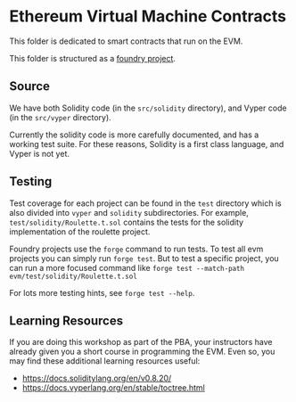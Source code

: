 # Ethereum Virtual Machine Contracts

This folder is dedicated to smart contracts that run on the EVM.

This folder is structured as a [foundry project](https://book.getfoundry.sh/).

## Source

We have both Solidity code (in the `src/solidity` directory), and Vyper code (in the `src/vyper` directory).

Currently the solidity code is more carefully documented, and has a working test suite.
For these reasons, Solidity is a first class language, and Vyper is not yet.

## Testing

Test coverage for each project can be found in the `test` directory which is also divided into `vyper` and `solidity` subdirectories.
For example, `test/solidity/Roulette.t.sol` contains the tests for the solidity implementation of the roulette project.

Foundry projects use the `forge` command to run tests.
To test all evm projects you can simply run `forge test`.
But to test a specific project, you can run a more focused command like `forge test --match-path evm/test/solidity/Roulette.t.sol`

For lots more testing hints, see `forge test --help`.

## Learning Resources

If you are doing this workshop as part of the PBA, your instructors have already given you a short course in programming the EVM.
Even so, you may find these additional learning resources useful:

- https://docs.soliditylang.org/en/v0.8.20/
- https://docs.vyperlang.org/en/stable/toctree.html
